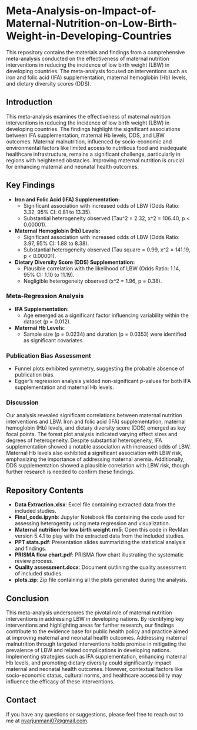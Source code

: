 # Meta-Analysis-on-Impact-of-Maternal-Nutrition-on-Low-Birth-Weight-in-Developing-Countries

This repository contains the materials and findings from a comprehensive meta-analysis conducted on the effectiveness of maternal nutrition interventions in reducing the incidence of low birth weight (LBW) in developing countries. The meta-analysis focused on interventions such as iron and folic acid (IFA) supplementation, maternal hemoglobin (Hb) levels, and dietary diversity scores (DDS).


## Introduction
This meta-analysis examines the effectiveness of maternal nutrition interventions in reducing the incidence of low birth weight (LBW) in developing countries. The findings highlight the significant associations between IFA supplementation, maternal Hb levels, DDS, and LBW outcomes. Maternal malnutrition, influenced by socio-economic and environmental factors like limited access to nutritious food and inadequate healthcare infrastructure, remains a significant challenge, particularly in regions with heightened obstacles. Improving maternal nutrition is crucial for enhancing maternal and neonatal health outcomes.


## Key Findings
- **Iron and Folic Acid (IFA) Supplementation:**
  - Significant association with increased odds of LBW (Odds Ratio: 3.32, 95% CI: 0.81 to 13.35).
  - Substantial heterogeneity observed (Tau^2 = 2.32, x^2 = 106.40, p < 0.00001).
- **Maternal Hemoglobin (Hb) Levels:**
  - Significant association with increased odds of LBW (Odds Ratio: 3.97, 95% CI: 1.88 to 8.38).
  - Substantial heterogeneity observed (Tau square = 0.99, x^2 = 141.19, p < 0.00001).
- **Dietary Diversity Score (DDS) Supplementation:**
  - Plausible correlation with the likelihood of LBW (Odds Ratio: 1.14, 95% CI: 1.10 to 11.19).
  - Negligible heterogeneity observed (x^2 = 1.96, p = 0.38).

### Meta-Regression Analysis
- **IFA Supplementation:**
  - Age emerged as a significant factor influencing variability within the dataset (p = 0.012).
- **Maternal Hb Levels:**
  - Sample size (p = 0.0234) and duration (p = 0.0353) were identified as significant covariates.

### Publication Bias Assessment
- Funnel plots exhibited symmetry, suggesting the probable absence of publication bias.
- Egger’s regression analysis yielded non-significant p-values for both IFA supplementation and maternal Hb levels.

### Discussion

Our analysis revealed significant correlations between maternal nutrition interventions and LBW. Iron and folic acid (IFA) supplementation, maternal hemoglobin (Hb) levels, and dietary diversity score (DDS) emerged as key focal points. The forest plot analysis indicated varying effect sizes and degrees of heterogeneity. Despite substantial heterogeneity, IFA supplementation showed a notable association with increased odds of LBW. Maternal Hb levels also exhibited a significant association with LBW risk, emphasizing the importance of addressing maternal anemia. Additionally, DDS supplementation showed a plausible correlation with LBW risk, though further research is needed to confirm these findings.

## Repository Contents

- **Data Extraction.xlsx**: Excel file containing extracted data from the included studies.
- **Final_code.ipynb**: Jupyter Notebook file containing the code used for assessing heterogenity using meta regression and visualization.
- **Maternal nutrition for low birth weight.rm5**: Open this code in RevMan version 5.4.1 to play with the extracted data from the included studies.
- **PPT stats.pdf**: Presentation slides summarizing the statistical analysis and findings.
- **PRISMA flow chart.pdf**: PRISMA flow chart illustrating the systematic review process.
- **Quality assessment.docx**: Document outlining the quality assessment of included studies.
- **plots.zip**: Zip file containing all the plots generated during the analysis.
   

## Conclusion
This meta-analysis underscores the pivotal role of maternal nutrition interventions in addressing LBW in developing nations. By identifying key interventions and highlighting areas for further research, our findings contribute to the evidence base for public health policy and practice aimed at improving maternal and neonatal health outcomes. Addressing maternal malnutrition through targeted interventions holds promise in mitigating the prevalence of LBW and related complications in developing nations. Implementing strategies such as IFA supplementation, enhancing maternal Hb levels, and promoting dietary diversity could significantly impact maternal and neonatal health outcomes. However, contextual factors like socio-economic status, cultural norms, and healthcare accessibility may influence the efficacy of these interventions.

## Contact

If you have any questions or suggestions, please feel free to reach out to me at [nvarjunmani07@gmail.com](mailto:nvarjunmani07@gmail.com).
